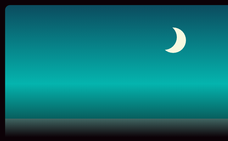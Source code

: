 <!DOCTYPE html>
<html lang="en">

<head>
    <meta charset="UTF-8">
    <meta http-equiv="X-UA-Compatible" content="IE=edge">
    <meta name="viewport" content="width=device-width, initial-scale=1.0">
    <title>walking Cat Animation using CSS - @data._.pirates x @code.scientist</title>
    <link rel="stylesheet" href="style.css">
</head>

<style>
    html {
        font-size: 20px;
        margin: 0;
        background: #0c0207;
    }

    #marco {
        width: 1325px;
        height: 500px;
        margin: 0 auto;
        overflow: hidden;
        border-radius: 16px;
        margin-top: 2em;
    }

    #cielo {
        border-radius: 16px;
        width: 1325px;
        height: 500px;
        background: linear-gradient(to bottom, #0B4C5F 0%, #04B4AE 52%, #0c0207 100%);
        position: absolute;
        z-index: -30;
        top: 0;
        margin-top: 2em;
    }

    #edificios {
        background: url('https://res.cloudinary.com/pastelitos/image/upload/v1610526533/eva/edificiosOne_fsg7nx.svg');
        height: 500px;
        width: 1325px;
        z-index: -10;
        top: 6.5em;
        background-position: 0px 0px;
        background-repeat: repeat-x;
        -webkit-animation: animar_edificios 120s linear infinite;
        -ms-animation: animar_edificios 120s linear infinite;
        -moz-animation: animar_edificios 120s linear infinite;
        position: absolute;
    }

    /* Animacion edificios */

    @keyframes animar_edificios {
        from {
            background-position: 0 0;
        }

        to {
            background-position: 100% 0;
        }
    }

    @-webkit-keyframes animar_edificios {
        from {
            background-position: 0 0;
        }

        to {
            background-position: 100% 0;
        }
    }

    @-ms-keyframes animar_edificios {
        from {
            background-position: 0 0;
        }

        to {
            background-position: 100% 0;
        }
    }

    @-moz-keyframes animar_edificios {
        from {
            background-position: 0 0;
        }

        to {
            background-position: 100% 0;
        }
    }

    #luna {
        width: 6em;
        height: 6em;
        -moz-border-radius: 50%;
        -webkit-border-radius: 50%;
        border-radius: 50%;
        -moz-box-shadow: 30px 10px 0 #F7F8E0;
        -webkit-box-shadow: 30px 10px 0 #F7F8E0;
        box-shadow: 30px 10px 0 #F7F8E0;
        margin-top: 1em;
        margin-left: 50%;
        position: absolute;
        z-index: -19;
    }

    #muro {
        height: 23em;
        width: 100%;
        background: -moz-linear-gradient(top, #416663 0%, #0c0207 19%);
        background: -webkit-linear-gradient(top, #416663 0%, #0c0207 19%);
        background: linear-gradient(to bottom, #416663 0%, #0c0207 19%);
        bottom: 0px;
    }

    #gato {
        background: url('https://res.cloudinary.com/pastelitos/image/upload/v1610526571/eva/gatito_pushui.svg');
        height: 297px;
        width: 507.5px;
        margin-top: 2em;
        margin-left: 2em;
        z-index: 10;
        -webkit-animation: sprite-animation 1.2s steps(16, end) infinite;
        -moz-animation: sprite-animation 1.2s steps(16, end) infinite;
        -ms-animation: sprite-animation 1.2s steps(16, end) infinite;
        animation: sprite-animation 1.2s steps(16, end) infinite;
    }

    @-webkit-keyframes sprite-animation {
        from {
            background-position: 0 0;
        }

        to {
            background-position: -8120px 0;
        }
    }

    @-ms-keyframes sprite-animation {
        from {
            background-position: 0 0;
        }

        to {
            background-position: -8120px 0;
        }
    }

    @-moz-keyframes sprite-animation {
        from {
            background-position: 0 0;
        }

        to {
            background-position: -8120px 0;
        }
    }

    @keyframes sprite-animation {
        from {
            background-position: 0 0;
        }

        to {
            background-position: -8120px 0;
        }
    }
</style>

<body>
    <div id="marco">
        <div id="cielo"></div>
        <div id="luna"></div>
        <div id="gato"></div>
        <div id="muro"></div>
        <div id="edificios"></div>
    </div>
</body>

</html>